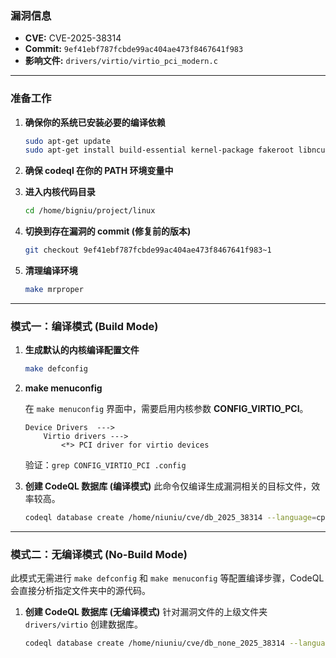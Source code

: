 ### **漏洞信息**

*   **CVE:** CVE-2025-38314
*   **Commit:** `9ef41ebf787fcbde99ac404ae473f8467641f983`
*   **影响文件:** `drivers/virtio/virtio_pci_modern.c`

---

### **准备工作**

1.  **确保你的系统已安装必要的编译依赖**

    ```bash
    sudo apt-get update
    sudo apt-get install build-essential kernel-package fakeroot libncurses5-dev libssl-dev ccache flex bison libelf-dev clang llvm
    ```

2.  **确保 codeql 在你的 PATH 环境变量中**

3.  **进入内核代码目录**

    ```bash
    cd /home/bigniu/project/linux
    ```

4.  **切换到存在漏洞的 commit (修复前的版本)**

    ```bash
    git checkout 9ef41ebf787fcbde99ac404ae473f8467641f983~1
    ```

5.  **清理编译环境**

    ```bash
    make mrproper
    ```

---

### **模式一：编译模式 (Build Mode)**

1.  **生成默认的内核编译配置文件**

    ```bash
    make defconfig
    ```

2.  **make menuconfig**

    在 `make menuconfig` 界面中，需要启用内核参数 **CONFIG_VIRTIO_PCI**。

    ```text
    Device Drivers  --->
        Virtio drivers --->
            <*> PCI driver for virtio devices
    ```

    验证：`grep CONFIG_VIRTIO_PCI .config`

3.  **创建 CodeQL 数据库 (编译模式)**
    此命令仅编译生成漏洞相关的目标文件，效率较高。

    ```bash
    codeql database create /home/niuniu/cve/db_2025_38314 --language=cpp --command="make CC=clang-15 LLVM=1 drivers/virtio/virtio_pci_modern.o"
    ```

---

### **模式二：无编译模式 (No-Build Mode)**

此模式无需进行 `make defconfig` 和 `make menuconfig` 等配置编译步骤，CodeQL 会直接分析指定文件夹中的源代码。

1.  **创建 CodeQL 数据库 (无编译模式)**
    针对漏洞文件的上级文件夹 `drivers/virtio` 创建数据库。

    ```bash
    codeql database create /home/niuniu/cve/db_none_2025_38314 --language=cpp --source-root=/home/niuniu/linux/drivers/virtio --build-mode=none
    ```